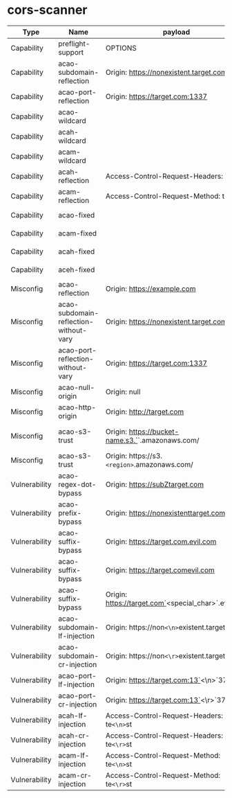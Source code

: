 cors-scanner
==

| Type          | Name                                   | payload                                                  | proof                                                                         |
| ------------- | -------------------------------------- | -------------------------------------------------------- | ----------------------------------------------------------------------------- |
| Capability    | preflight-support                      | OPTIONS                                                  | 2xx                                                                           |
| Capability    | acao-subdomain-reflection              | Origin: https://nonexistent.target.com                   | Access-Control-Allow-Origin: https://nonexistent.target.com                   |
| Capability    | acao-port-reflection                   | Origin: https://target.com:1337                          | Access-Control-Allow-Origin: https://target.com:1337                          |
| Capability    | acao-wildcard                          |                                                          | Access-Control-Allow-Origin: *                                                |
| Capability    | acah-wildcard                          |                                                          | Access-Control-Allow-Headers: *                                               |
| Capability    | acam-wildcard                          |                                                          | Access-Control-Allow-Method: *                                                |
| Capability    | acah-reflection                        | Access-Control-Request-Headers: x-test                   | Access-Control-Allow-Headers: x-test                                          |
| Capability    | acam-reflection                        | Access-Control-Request-Method: test                      | Access-Control-Allow-Method: test                                             |
| Capability    | acao-fixed                             |                                                          | Access-Control-Allow-Origin: `<fixed-value>`                                  |
| Capability    | acam-fixed                             |                                                          | Access-Control-Allow-Method: `<fixed-value>`                                  |
| Capability    | acah-fixed                             |                                                          | Access-Control-Allow-Headers: `<fixed-value>`                                 |
| Capability    | aceh-fixed                             |                                                          | Access-Control-Expose-Headers: `<fixed-value>`                                |
| Misconfig     | acao-reflection                        | Origin: https://example.com                              | Access-Control-Allow-Origin: https://example.com                              |
| Misconfig     | acao-subdomain-reflection-without-vary | Origin: https://nonexistent.target.com                   | Access-Control-Allow-Origin: https://nonexistent.target.com                   |
| Misconfig     | acao-port-reflection-without-vary      | Origin: https://target.com:1337                          | Access-Control-Allow-Origin: https://target.com:1337                          |
| Misconfig     | acao-null-origin                       | Origin: null                                             | Access-Control-Allow-Origin: null                                             |
| Misconfig     | acao-http-origin                       | Origin: http://target.com                                | Access-Control-Allow-Origin: http://target.com                                |
| Misconfig     | acao-s3-trust                          | Origin: https://bucket-name.s3.`<region>`.amazonaws.com/ | Access-Control-Allow-Origin: https://bucket-name.s3.`<region>`.amazonaws.com/ |
| Misconfig     | acao-s3-trust                          | Origin: https://s3.`<region>`.amazonaws.com/             | Access-Control-Allow-Origin: https://s3.`<region>`.amazonaws.com/             |
| Vulnerability | acao-regex-dot-bypass                  | Origin: https://subZtarget.com                           | Access-Control-Allow-Origin: https://subZtarget.com                           |
| Vulnerability | acao-prefix-bypass                     | Origin: https://nonexistenttarget.com                    | Access-Control-Allow-Origin: https://nonexistenttarget.com                    |
| Vulnerability | acao-suffix-bypass                     | Origin: https://target.com.evil.com                      | Access-Control-Allow-Origin: https://target.com.evil.com                      |
| Vulnerability | acao-suffix-bypass                     | Origin: https://target.comevil.com                       | Access-Control-Allow-Origin: https://target.comevil.com                       |
| Vulnerability | acao-suffix-bypass                     | Origin: https://target.com`<special_char>`.evil.com      | Access-Control-Allow-Origin: https://target.com`<special_char>`.evil.com      |
| Vulnerability | acao-subdomain-lf-injection            | Origin: https://non`<\n>`existent.target.com             | Access-Control-Allow-Origin: https://non`<\n>`existent.target.com             |
| Vulnerability | acao-subdomain-cr-injection            | Origin: https://non`<\r>`existent.target.com             | Access-Control-Allow-Origin: https://non`<\r>`existent.target.com             |
| Vulnerability | acao-port-lf-injection                 | Origin: https://target.com:13`<\n>`37                    | Access-Control-Allow-Origin: https://target.com:13`<\n>`37                    |
| Vulnerability | acao-port-cr-injection                 | Origin: https://target.com:13`<\r>`37                    | Access-Control-Allow-Origin: https://target.com:13`<\r>`37                    |
| Vulnerability | acah-lf-injection                      | Access-Control-Request-Headers: te`<\n>`st               | Access-Control-Allow-Headers: te`<\n>`st                                      |
| Vulnerability | acah-cr-injection                      | Access-Control-Request-Headers: te`<\r>`st               | Access-Control-Allow-Headers: te`<\r>`st                                      |
| Vulnerability | acam-lf-injection                      | Access-Control-Request-Method: te`<\n>`st                | Access-Control-Allow-Method: te`<\n>`st                                       |
| Vulnerability | acam-cr-injection                      | Access-Control-Request-Method: te`<\r>`st                | Access-Control-Allow-Method: te`<\r>`st                                       |